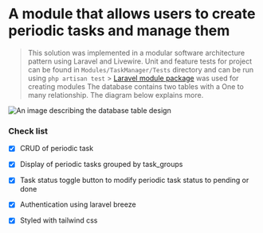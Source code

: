 # A module that allows users to create periodic tasks and manage them

> This solution was implemented in a modular software architecture pattern using Laravel and Livewire.
> Unit and feature tests for project can be found in `Modules/TaskManager/Tests` directory and can be run using `php artisan test` > [Laravel module package](https://nwidart.com/laravel-modules/v6/introduction) was used for creating modules
> The database contains two tables with a One to many relationship. The diagram below explains more.

![An image describing the database table design](https://viewer.diagrams.net/?tags=%7B%7D&highlight=0000ff&edit=_blank&layers=1&nav=1&title=jabuo.drawio#R7VxRc6I6GP01zPQ%2BtKMgtn2sFtudtd0d2%2B6de186qUTMLSRsiK3ur78JBBSCFqpYFWccB0L8IN8530GPJJrR9aY3FPjjO2JDV9Mb9lQzrjVdvzRb%2FF00zKKGdusianAosqOm5rzhAf2BsrEhWyfIhkGqIyPEZchPNw4JxnDIUm2AUvKe7jYibvqsPnCg0vAwBK7a%2Bjey2ThqvTAb8%2FZbiJxxfOZmQx7xQNxZNgRjYJP3VBOcsh7BTF7iT0g9gCFm%2FMgdoK%2BQaqY1ZkyM9ErTe%2Fw1Er3PHEIcFwIfBWdD4vHmYcC79EbAQ65I80KgjgzET2dYmtGlhLBoy5t2oSugimGIrqm35GiSByriFvhA9%2FRt1n9tMHz7bvxid3fOz%2FOXUxnlDbgTmV%2BZGzaLEw5tnn%2B5y0%2BF2GwAXcAQwdb8SAdi%2B0qgyztZgz%2BQkkdyBzAffCdggLL5MYJl9x7il2dcN%2BMucr%2FB99WhyesMyIQO4Yrx6JLdPKAD2YqObQm4nWKbzNwNJB5kdMY7vM85ljBpvMivuJGGSXlLsxRIJjlJwOQcPwkKiSXr0mjJOLIsz2NKxiGioctPLcKcCdTKBGpnA0WpUQLxjYWBz5tCFpVglK4wioHg9dmhZMLrJksuXoO%2B2GTgJaRRyAQpOoagApcRBhDmFRNRZUhcF%2FgBCrtHLWPk2n0wIxMWB4r3OiM0hfYg0hzRl5Owz4MFkmeiemNqi8PARQ7m20POO3HGDoUBv5Y%2BCJjssZSZb5AyOF1JJXnUPE8DlDBogWq6mUe1LJKLrErBWBYz42MViIHiQ2cIuAMu7QA7IWZpSERebUr8x7gCRYMv2Aap9QYjcQ2Tz%2Bu9S1wikMWRKoTdwsGZHf7iw%2B02zkzN5BfQ5fvN%2BT5%2Fie6UdQkOGAUohANyoN6hAKvDiC%2FP48JRfBlUJlNsvxDGuFYvg3Ultz%2FGWmJrFIS2MmRbayFL%2BEhHbijcY2TbEEcFKe7rYI52DpC52U8ynoUiW4YF0TAKo7GQfqNk9mWweVZKRwMuZz4GDHbIBNtBFZprKigTakP6zD%2FU1bWrRnSDuP%2FxKN6f%2Bn0t%2BQq0SzSI1Tfq2wl8METY6UefbGd4YlbBk6m2tGr1jfKmULgtEKddZ%2BHP%2F6a5GeE3Cwq%2FUZXwn%2B%2BD8BfMfrtw9j%2BQ5lXZLi%2F02WhbqNcLBVUMPBjCSrlWZkR%2B5%2FD%2BUOE3ToiSiv55ghQKtwWGXB4VvRpFv%2FhqRY8NuIOQ9MvC6T90SW%2BqFpwNgyFFvrDYaiftxYlRO2nXVZsmtNY8gIED6dFc40ey3pqussPILfzKZFtfz4LZ8ztyGXOt%2BO%2F05e5aPriVYasaLzsozZ%2B01xLiHu%2FRuuqT8P56zX21EgRZfq828v5UW4cwO8KY9fyXPVf9Mr%2FDSqt%2B%2B8tVX3VhdrDqi%2Bb%2FvHD%2BD17lVe%2Bklu5aCUocsq7%2Ftq69%2B1%2F%2Bo3MxOv3%2B77en%2F%2FwpKvK8zFHWPyXrl1uU9Vxo9bWg%2FTJVX0nTWol6biZUz6Qm7tqavKidstfapqlU2YubcFVJ%2B17YNAVLuJauTG4mVFPGntDwweTn0Onmx2x%2BAXXR9qMbszQ1RzOmMm3PedBpu9q%2Bp2bMSp4etV21YhJth9iumbIf%2FZjlP2jWeyjmKO0rpD3niaftSnvOozE7WOUFizhh6lHcm6rVNqLw9wTi4ax%2BlkxxXtRP3Ws9Ma1SdU%2Fmc3%2Bduu%2FF3LSiVbyxyWj7r%2B6q2xYwwCb8ZI0XQlwIhO9%2BbfWunvqPJ42%2FdhD0jWn7JqaeHaq2H%2BeeVabtrYLablam7Xs6%2FWw1U9fW9lX5Lq%2Ft2WjbKFrVbev9GFjfbu6jicbfrX%2BijZOFRR%2Bekc1FnifRaIqsD6yeNbDuu9aDJtbpSLqdhN12jiQbuxdsYtJarnivw6odoZVq9wmoxMpCmlh6B4usULnqTDBGvsITnlKBzph58ZoyynQDkXg0BO6VPOBx0oRECuchLFAmfUMQmg8mjATRvIlouRpKXmGGVTlEU5lR%2Bv%2F3VkNWXGzKxBW4uC5NVdPQ8h%2BTUU2ZWyC%2B23kRTKunpBwqTu1GM4WTkQNTe6swqR5LB7oEO0FcVrLCEgGuDVaXZgoqMweq881AxXfn63tFYjlfk82w%2Fgc%3D)

### Check list
- [x] CRUD of periodic task
- [x] Display of periodic tasks grouped by task_groups
- [x] Task status toggle button to modify periodic task status to pending or done
- [x] Authentication using laravel breeze
- [x] Styled with tailwind css 


